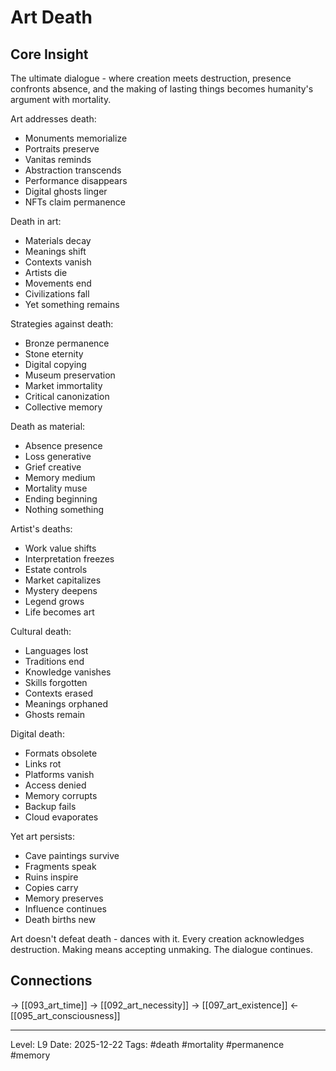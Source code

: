 # Art Death

## Core Insight
The ultimate dialogue - where creation meets destruction, presence confronts absence, and the making of lasting things becomes humanity's argument with mortality.

Art addresses death:
- Monuments memorialize
- Portraits preserve
- Vanitas reminds
- Abstraction transcends
- Performance disappears
- Digital ghosts linger
- NFTs claim permanence

Death in art:
- Materials decay
- Meanings shift
- Contexts vanish
- Artists die
- Movements end
- Civilizations fall
- Yet something remains

Strategies against death:
- Bronze permanence
- Stone eternity
- Digital copying
- Museum preservation
- Market immortality
- Critical canonization
- Collective memory

Death as material:
- Absence presence
- Loss generative
- Grief creative
- Memory medium
- Mortality muse
- Ending beginning
- Nothing something

Artist's deaths:
- Work value shifts
- Interpretation freezes
- Estate controls
- Market capitalizes
- Mystery deepens
- Legend grows
- Life becomes art

Cultural death:
- Languages lost
- Traditions end
- Knowledge vanishes
- Skills forgotten
- Contexts erased
- Meanings orphaned
- Ghosts remain

Digital death:
- Formats obsolete
- Links rot
- Platforms vanish
- Access denied
- Memory corrupts
- Backup fails
- Cloud evaporates

Yet art persists:
- Cave paintings survive
- Fragments speak
- Ruins inspire
- Copies carry
- Memory preserves
- Influence continues
- Death births new

Art doesn't defeat death - dances with it. Every creation acknowledges destruction. Making means accepting unmaking. The dialogue continues.

## Connections
→ [[093_art_time]]
→ [[092_art_necessity]]
→ [[097_art_existence]]
← [[095_art_consciousness]]

---
Level: L9
Date: 2025-12-22
Tags: #death #mortality #permanence #memory